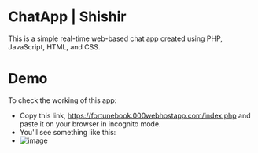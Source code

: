 # ChatApp | Shishir
This is a simple real-time web-based chat app created using PHP, JavaScript, HTML, and CSS.

# Demo
To check the working of this app:
* Copy this link,
  https://fortunebook.000webhostapp.com/index.php
  and paste it on your browser in incognito mode.
*  You'll see something like this:
*  ![image](https://github.com/shishir-m98/ChatApp/assets/62663732/bbd4b03f-e89c-4ce5-a84d-00cbcaccb783)

